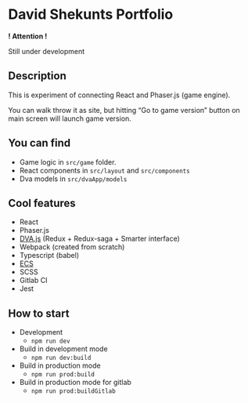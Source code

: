 # David Shekunts Portfolio

**! Attention  !**

Still under development

## Description

This is experiment of connecting React and Phaser.js (game engine).

You can walk throw it as site, but hitting “Go to game version”
button on main screen will launch game version.

## You can find

- Game logic in `src/game` folder.
- React components in `src/layout` and `src/components`
- Dva models in `src/dvaApp/models`

## Cool features

- React
- Phaser.js
- [DVA.js](https://github.com/dvajs/dva) (Redux + Redux-saga + Smarter interface)
- Webpack (created from scratch)
- Typescript (babel)
- [ECS](https://en.wikipedia.org/wiki/Entity_component_system)
- SCSS
- Gitlab CI
- Jest

## How to start

- Development
    - `npm run dev`
- Build in development mode
    - `npm run dev:build`
- Build in production mode
    - `npm run prod:build`
- Build in production mode for gitlab
    - `npm run prod:buildGitlab`

